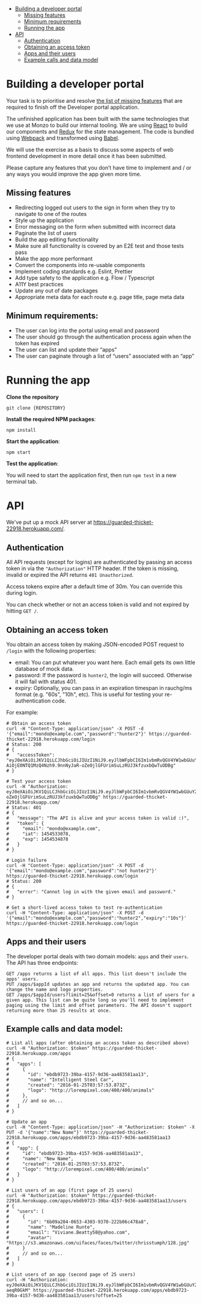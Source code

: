- [Building a developer portal](#building-a-developer-portal)
  - [Missing features](#missing-features)
  - [Minimum requirements](#minimum-requirements)
  - [Running the app](#running-the-app)
- [API](#api)
  - [Authentication](#authentication)
  - [Obtaining an access token](#obtaining-an-access-token)
  - [Apps and their users](#apps-and-their-users)
  - [Example calls and data model](#example-calls-and-data-model)

# Building a developer portal

Your task is to prioritise and resolve [the list of missing features](#missing-features) that are required to finish off the Developer portal application.

The unfinished application has been built with the same technologies that we use at Monzo to build our internal tooling. We are using [React](https://reactjs.org/) to build our components and [Redux](https://redux.js.org/) for the state management. The code is bundled using [Webpack](https://webpack.js.org) and transformed using [Babel](https://babeljs.io/).

We will use the exercise as a basis to discuss some aspects of web frontend development in more detail once it has been submitted.

Please capture any features that you don’t have time to implement and / or any ways you would improve the app given more time.

## Missing features

- Redirecting logged out users to the sign in form when they try to navigate to one of the routes
- Style up the application
- Error messaging on the form when submitted with incorrect data
- Paginate the list of users
- Build the app editing functionality
- Make sure all functionality is covered by an E2E test and those tests pass
- Make the app more performant
- Convert the components into re-usable components
- Implement coding standards e.g. Eslint, Prettier
- Add type safety to the application e.g. Flow / Typescript
- A11Y best practices
- Update any out of date packages
- Appropriate meta data for each route e.g. page title, page meta data

## Minimum requirements:

- The user can log into the portal using email and password
- The user should go through the authentication process again when the token has expired
- The user can list and update their “apps”
- The user can paginate through a list of “users” associated with an “app”

# Running the app

**Clone the repository**

`git clone {REPOSITORY}`

**Install the required NPM packages**:

`npm install`

**Start the application**:

`npm start`

**Test the application**:

You will need to start the application first, then run `npm test` in a new terminal tab.

# API

We've put up a mock API server at https://guarded-thicket-22918.herokuapp.com/.

## Authentication

All API requests (except for logins) are authenticated by passing an access token in via the `"Authorization"` HTTP header. If the token is missing, invalid or expired the API returns `401 Unauthorized`.

Access tokens expire after a default time of 30m. You can override this during login.

You can check whether or not an access token is valid and not expired by hitting `GET /`.

## Obtaining an access token

You obtain an access token by making JSON-encoded POST request to `/login` with the following properties:

- email: You can put whatever you want here. Each email gets its own little database of mock data.
- password: If the password is `hunter2`, the login will succeed. Otherwise it will fail with status 401.
- expiry: Optionally, you can pass in an expiration timespan in rauchg/ms format (e.g. "60s", "10h", etc). This is useful for testing your re-authentication code.

For example:

```
# Obtain an access token
curl -H "Content-Type: application/json" -X POST -d '{"email":"mondo@example.com","password":"hunter2"}' https://guarded-thicket-22918.herokuapp.com/login
# Status: 200
# {
#   "accessToken": "eyJ0eXAiOiJKV1QiLCJhbGciOiJIUzI1NiJ9.eyJlbWFpbCI6Im1vbmRvQGV4YW1wbGUuY29tIiwiaWF0IjoxNDU0NTMzMDc4LCJleH# AiOjE0NTQ1MzQ4Nzh9.9nnNyJaR-oZeOjlGFUrimSuLzRUJ3kfzuxbQwTuODBg"
# }

# Test your access token
curl -H "Authorization: eyJ0eXAiOiJKV1QiLCJhbGciOiJIUzI1NiJ9.eyJlbWFpbCI6Im1vbmRvQGV4YW1wbGUuY29tIiwiaWF0IjoxNDU0NTMzMDc4LCJleHAiOjE0NTQ1MzQ4Nzh9.9nnNyJaR-oZeOjlGFUrimSuLzRUJ3kfzuxbQwTuODBg" https://guarded-thicket-22918.herokuapp.com/
# Status: 401
# {
#   "message": "The API is alive and your access token is valid :)",
#   "token": {
#     "email": "mondo@example.com",
#     "iat": 1454533078,
#     "exp": 1454534878
#   }
# }

# Login failure
curl -H "Content-Type: application/json" -X POST -d '{"email":"mondo@example.com","password":"not hunter2"}' https://guarded-thicket-22918.herokuapp.com/login
# Status: 200
# {
#   "error": "Cannot log in with the given email and password."
# }

# Get a short-lived access token to test re-authentication
curl -H "Content-Type: application/json" -X POST -d '{"email":"mondo@example.com","password":"hunter2","expiry":"10s"}' https://guarded-thicket-22918.herokuapp.com/login
```

## Apps and their users

The developer portal deals with two domain models: `apps` and their `users`. The API has three endpoints:

```
GET /apps returns a list of all apps. This list doesn't include the apps' users.
PUT /apps/$appId updates an app and returns the updated app. You can change the name and logo properties.
GET /apps/$appId/users?limit=25&offset=0 returns a list of users for a given app. This list can be quite long so you'll need to implement paging using the limit and offset parameters. The API doesn't support returning more than 25 results at once.
```

## Example calls and data model:

```
# List all apps (after obtaining an access token as described above)
curl -H "Authorization: $token" https://guarded-thicket-22918.herokuapp.com/apps
# {
#   "apps": [
#     {
#       "id": "ebdb9723-39ba-4157-9d36-aa483581aa13",
#       "name": "Intelligent Steel Car",
#       "created": "2016-01-25T03:57:53.873Z",
#       "logo": "http://lorempixel.com/400/400/animals"
#     },
#     // and so on...
#   ]
# }

# Update an app
curl -H "Content-Type: application/json" -H "Authorization: $token" -X PUT -d '{"name":"New Name"}' https://guarded-thicket-22918.herokuapp.com/apps/ebdb9723-39ba-4157-9d36-aa483581aa13
# {
#   "app": {
#     "id": "ebdb9723-39ba-4157-9d36-aa483581aa13",
#     "name": "New Name",
#     "created": "2016-01-25T03:57:53.873Z",
#     "logo": "http://lorempixel.com/400/400/animals"
#   }
# }

# List users of an app (first page of 25 users)
curl -H "Authorization: $token" https://guarded-thicket-22918.herokuapp.com/apps/ebdb9723-39ba-4157-9d36-aa483581aa13/users
# {
#   "users": [
#     {
#       "id": "6b09a204-0653-4303-9370-222b06c478a8",
#       "name": "Madeline Runte",
#       "email": "Viviane.Beatty58@yahoo.com",
#       "avatar": "https://s3.amazonaws.com/uifaces/faces/twitter/chrisstumph/128.jpg"
#     }
#     // and so on...
#   ]
# }

# List users of an app (second page of 25 users)
curl -H "Authorization: eyJ0eXAiOiJKV1QiLCJhbGciOiJIUzI1NiJ9.eyJlbWFpbCI6Im1vbmRvQGV4YW1wbGUuY29tIiwiaWF0IjoxNDU0NTM1MDg4LCJleHAiOjE0NTQ1MzY4ODh9.7ehzJgS_OojT37j076I05l1ZNKc62AKOpL-aeqR0GkM" https://guarded-thicket-22918.herokuapp.com/apps/ebdb9723-39ba-4157-9d36-aa483581aa13/users?offset=25
```
